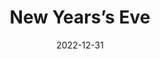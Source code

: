 ---
title: New Years’s Eve
summary: The Black Skirts Year-End Performance 2022
date: 2022-12-31
type: docs
math: false
---